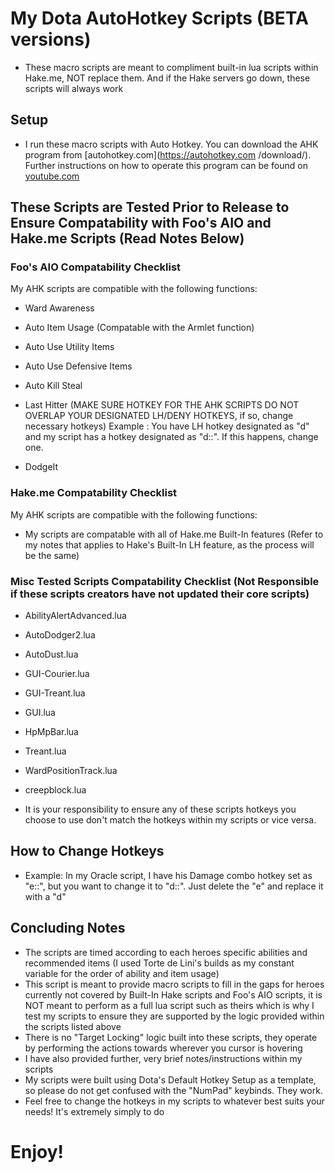 # My Dota AutoHotkey Scripts (BETA versions)
* These macro scripts are meant to compliment built-in lua scripts within Hake.me, NOT replace them. And if the Hake servers go down, these scripts will always work
## Setup
* I run these macro scripts with Auto Hotkey. You can download the AHK program from [autohotkey.com](https://autohotkey.com         /download/). Further instructions on how to operate this program can be found on [youtube.com](https://www.youtube.com/)

## These Scripts are Tested Prior to Release to Ensure Compatability with Foo's AIO and Hake.me Scripts (Read Notes Below)

### Foo's AIO Compatability Checklist
  My AHK scripts are compatible with the following functions:

* Ward Awareness

* Auto Item Usage (Compatable with the Armlet function)

* Auto Use Utility Items

* Auto Use Defensive Items

* Auto Kill Steal

* Last Hitter (MAKE SURE HOTKEY FOR THE AHK SCRIPTS DO NOT OVERLAP YOUR DESIGNATED LH/DENY HOTKEYS, if so, change necessary hotkeys) Example : You have LH hotkey designated as "d" and my script has a hotkey designated as "d::". If this happens, change one.

* DodgeIt

### Hake.me Compatability Checklist
  My AHK scripts are compatible with the following functions:

* My scripts are compatable with all of Hake.me Built-In features (Refer to my notes that applies to Hake's Built-In LH feature, as the process will be the same)

### Misc Tested Scripts Compatability Checklist (Not Responsible if these scripts creators have not updated their core scripts)
* AbilityAlertAdvanced.lua

* AutoDodger2.lua

* AutoDust.lua

* GUI-Courier.lua

* GUI-Treant.lua

* GUI.lua

* HpMpBar.lua

* Treant.lua

* WardPositionTrack.lua

* creepblock.lua

* It is your responsibility to ensure any of these scripts hotkeys you choose to use don't match the hotkeys within my scripts or vice versa.
## How to Change Hotkeys
* Example: In my Oracle script, I have his Damage combo hotkey set as "e::", but you want to change it to "d::". Just delete the "e" and replace it with a "d"
## Concluding Notes
* The scripts are timed according to each heroes specific abilities and recommended items (I used Torte de Lini's builds as my constant variable for the order of ability and item usage)
* This script is meant to provide macro scripts to fill in the gaps for heroes currently not covered by Built-In Hake scripts and Foo's AIO scripts, it is NOT meant to perform as a full lua script such as theirs which is why I test my scripts to ensure they are supported by the logic provided within the scripts listed above
* There is no "Target Locking" logic built into these scripts, they operate by performing the actions towards wherever you cursor is hovering
* I have also provided further, very brief notes/instructions within my scripts
* My scripts were built using Dota's Default Hotkey Setup as a template, so please do not get confused with the "NumPad" keybinds. They work.
* Feel free to change the hotkeys in my scripts to whatever best suits your needs! It's extremely simply to do 
# Enjoy!








